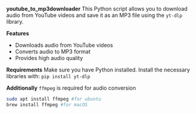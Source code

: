 **youtube_to_mp3downloader**
This Python script allows you to download audio from YouTube videos and save it as an MP3 file using the `yt-dlp` library. 

**Features**
- Downloads audio from YouTube videos
- Converts audio to MP3 format
- Provides high audio quality

**Requirements**
Make sure you have Python installed. Install the necessary libraries with:
`pip install yt-dlp`


**Additionally**
`ffmpeg` is required for audio conversion
```bash
sudo apt install ffmpeg #for ubuntu
brew install ffmpeg #for macOS